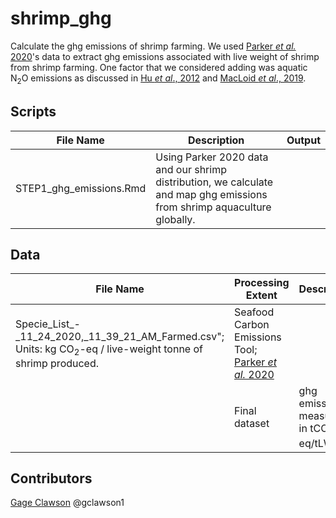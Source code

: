 # shrimp_ghg

Calculate the ghg emissions of shrimp farming. We used [Parker *et al.* 2020](http://seafoodco2.dal.ca/)'s data to extract ghg emissions associated with live weight of shrimp from shrimp farming. One factor that we considered adding was aquatic N<sub>2</sub>O emissions as discussed in [Hu *et al*., 2012](https://pubs.acs.org/doi/full/10.1021/es300110x) and [MacLoid *et al*., 2019](http://www.fao.org/3/ca7130en/ca7130en.pdf).

## Scripts
|File Name|Description|Output|
|---	|---	|---	|
|STEP1_ghg_emissions.Rmd|Using Parker 2020 data and our shrimp distribution, we calculate and map ghg emissions from shrimp aquaculture globally.| |
  
## Data 
|File Name|Processing Extent|Description|Source|
|---	|---	|---	|---	|
|Specie_List_-_11_24_2020,_11_39_21_AM_Farmed.csv"; Units: kg CO<sub>2</sub>-eq / live-weight tonne of shrimp produced.|Seafood Carbon Emissions Tool; [Parker *et al.* 2020](http://seafoodco2.dal.ca/) |
| |Final dataset|ghg emissions measured in tCO<sub>2</sub>-eq/tLW |Output from STEP1_ghg_emissions.Rmd|

## Contributors
[Gage Clawson](clawson@nceas.ucsb.edu)
@gclawson1